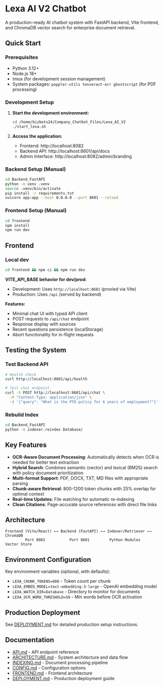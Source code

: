 # Lexa AI V2 Chatbot

A production-ready AI chatbot system with FastAPI backend, Vite frontend, and ChromaDB vector search for enterprise document retrieval.

## Quick Start

### Prerequisites
- Python 3.12+
- Node.js 18+
- tmux (for development session management)
- System packages: `poppler-utils tesseract-ocr ghostscript` (for PDF processing)

### Development Setup

1. **Start the development environment:**
   ```bash
   cd /home/bizbots24/Company_Chatbot_Files/Lexa_AI_V2
   ./start_lexa.sh
   ```

2. **Access the application:**
   - Frontend: http://localhost:8082
   - Backend API: http://localhost:8601/api/docs
   - Admin Interface: http://localhost:8082/admin/branding

### Backend Setup (Manual)
```bash
cd Backend_FastAPI
python -m venv .venv
source .venv/bin/activate
pip install -r requirements.txt
uvicorn app:app --host 0.0.0.0 --port 8601 --reload
```

### Frontend Setup (Manual)
```bash
cd frontend
npm install
npm run dev
```

## Frontend

### Local dev
```bash
cd frontend && npm ci && npm run dev
```

**VITE_API_BASE behavior for dev/prod:**
- Development: Uses `http://localhost:8601` (proxied via Vite)
- Production: Uses `/api` (served by backend)

**Features:**
- Minimal chat UI with typed API client
- POST requests to `/api/chat` endpoint
- Response display with sources
- Recent questions persistence (localStorage)
- Abort functionality for in-flight requests

## Testing the System

### Test Backend API
```bash
# Health check
curl http://localhost:8601/api/health

# Test chat endpoint
curl -X POST http://localhost:8601/api/chat \
  -H "Content-Type: application/json" \
  -d '{"query": "What is the PTO policy for 6 years of employment?"}'
```

### Rebuild Index
```bash
cd Backend_FastAPI
python -m indexer.reindex Database/
```

## Key Features

- **OCR-Aware Document Processing**: Automatically detects when OCR is needed for better text extraction
- **Hybrid Search**: Combines semantic (vector) and lexical (BM25) search with policy document prioritization
- **Multi-format Support**: PDF, DOCX, TXT, MD files with appropriate parsing
- **Chunk-aware Retrieval**: 800-1200 token chunks with 25% overlap for optimal context
- **Real-time Updates**: File watching for automatic re-indexing
- **Clean Citations**: Page-accurate source references with direct file links

## Architecture

```
Frontend (Vite/React) ←→ Backend (FastAPI) ←→ Indexer/Retriever ←→ ChromaDB
         Port 8082           Port 8601         Python Modules      Vector Store
```

## Environment Configuration

Key environment variables (optional, with defaults):
- `LEXA_CHUNK_TOKENS=800` - Token count per chunk
- `LEXA_EMBED_MODEL=text-embedding-3-large` - OpenAI embedding model
- `LEXA_WATCH_DIR=Database` - Directory to monitor for documents
- `LEXA_OCR_WORD_THRESHOLD=50` - Min words before OCR activation

## Production Deployment

See [DEPLOYMENT.md](./DEPLOYMENT.md) for detailed production setup instructions.

## Documentation

- [API.md](./API.md) - API endpoint reference
- [ARCHITECTURE.md](./ARCHITECTURE.md) - System architecture and data flow
- [INDEXING.md](./INDEXING.md) - Document processing pipeline
- [CONFIG.md](./CONFIG.md) - Configuration options
- [FRONTEND.md](./FRONTEND.md) - Frontend architecture
- [DEPLOYMENT.md](./DEPLOYMENT.md) - Production deployment guide